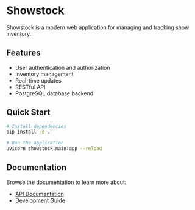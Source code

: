 # Showstock

Showstock is a modern web application for managing and tracking show inventory.

## Features

- User authentication and authorization
- Inventory management
- Real-time updates
- RESTful API
- PostgreSQL database backend

## Quick Start

```bash
# Install dependencies
pip install -e .

# Run the application
uvicorn showstock.main:app --reload
```

## Documentation

Browse the documentation to learn more about:

- [API Documentation](api.md)
- [Development Guide](development.md)
